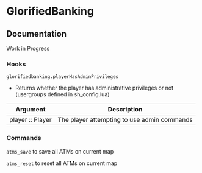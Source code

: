 # GlorifiedBanking

## Documentation

Work in Progress

### Hooks

`glorifiedbanking.playerHasAdminPrivileges`
* Returns whether the player has administrative privileges or not (usergroups defined in sh_config.lua)

| Argument                  | Description   |
| -------------             | ------------- |
| player :: Player          | The player attempting to use admin commands |

### Commands
`atms_save` to save all ATMs on current map

`atms_reset` to reset all ATMs on current map
